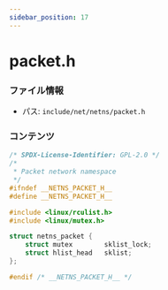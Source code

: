 ```yaml
---
sidebar_position: 17
---
```

# packet.h

### ファイル情報

- パス: `include/net/netns/packet.h`

### コンテンツ

```h
/* SPDX-License-Identifier: GPL-2.0 */
/*
 * Packet network namespace
 */
#ifndef __NETNS_PACKET_H__
#define __NETNS_PACKET_H__

#include <linux/rculist.h>
#include <linux/mutex.h>

struct netns_packet {
	struct mutex		sklist_lock;
	struct hlist_head	sklist;
};

#endif /* __NETNS_PACKET_H__ */

```
